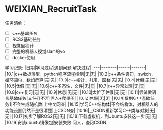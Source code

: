 # WEIXIAN_RecruitTask

任务清单：
- [ ] c++基础任务
- [ ] ROS2基础任务
- [ ] 视觉里程计
- [ ] 完整的机器人视觉slam的vo
- [ ] docker使用

学习记录:
|日期|学习过程|遇到问题|解决过程|
|---|--------|------|-------|
|10.1|c++数据类型，python程序流程控制|无|无|
|10.2|c++条件语句，switch，循环语句，数组运算|无|无|
|10.3|c++指针，引用，函数|无|无|
|10.4|休假|无|无|
|10.5|休假|无|无|
|10.6|c++多态性，文件|无|无|
|10.7|c++异常处理|无|无|
|10.8|c++复习|无|无|
|10.9|休息|无|无|
|10.10|太忙了休假|无|无|
|10.11|尝试做语言基础任务|文件打不开|问人+爬梯子|
|10.12|休假|无|无|
|10.14|做到C++基础任务1|不会生成随机数|上中文网查|
|10.15|学习C++结构体|不会结构体，对机器人的功能设置仍然不是很清楚|上CSDN查|
|10.16|上CSDN重新学习C++类与对象|无|无|
|10.17|初步了解ROS2|无|无|
|10.18|下载虚拟机，到Ubuntu安装这一步|无|无|
|10.19|安装ubuntu镜像包|安装失败|问人，查阅CSDN|
